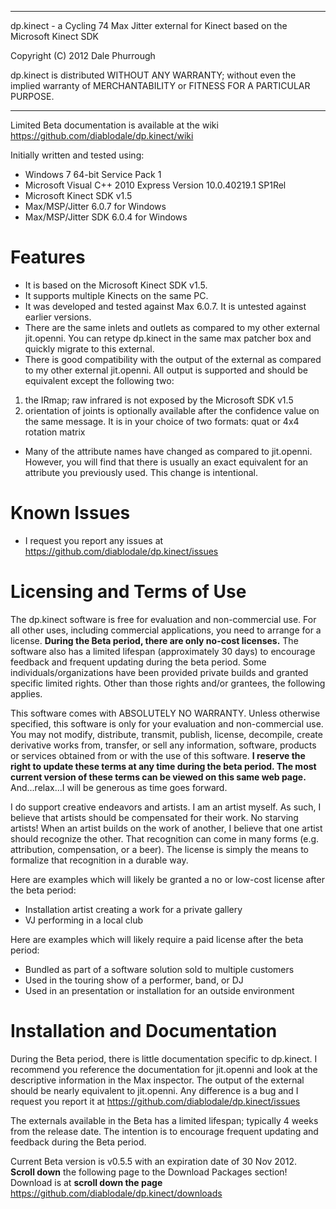****************************************************************************
  dp.kinect - a Cycling 74 Max Jitter external for Kinect based on the Microsoft Kinect SDK

  Copyright (C) 2012 Dale Phurrough

  dp.kinect is distributed WITHOUT ANY WARRANTY; without even the implied
	warranty of MERCHANTABILITY or FITNESS FOR A PARTICULAR PURPOSE.
****************************************************************************

Limited Beta documentation is available at the wiki https://github.com/diablodale/dp.kinect/wiki

Initially written and tested using:
- Windows 7 64-bit Service Pack 1
- Microsoft Visual C++ 2010 Express Version 10.0.40219.1 SP1Rel
- Microsoft Kinect SDK v1.5
- Max/MSP/Jitter 6.0.7 for Windows
- Max/MSP/Jitter SDK 6.0.4 for Windows

Features
============

* It is based on the Microsoft Kinect SDK v1.5.
* It supports multiple Kinects on the same PC.
* It was developed and tested against Max 6.0.7. It is untested against earlier versions.
* There are the same inlets and outlets as compared to my other external jit.openni. You can retype dp.kinect in the same max patcher box and quickly migrate to this external.
* There is good compatibility with the output of the external as compared to my other external jit.openni. All output is supported and should be equivalent except the following two:  
1) the IRmap; raw infrared is not exposed by the Microsoft SDK v1.5  
2) orientation of joints is optionally available after the confidence value on the same message. It is in your choice of two formats: quat or 4x4 rotation matrix
* Many of the attribute names have changed as compared to jit.openni. However, you will find that there is usually an exact equivalent for an attribute you previously used. This change is intentional.

Known Issues
============

* I request you report any issues at https://github.com/diablodale/dp.kinect/issues

Licensing and Terms of Use
==========================

The dp.kinect software is free for evaluation and non-commercial use. For all other uses,
including commercial applications, you need to arrange for a license. **During the Beta period,
there are only no-cost licenses.** The software also has a limited lifespan (approximately 30 days)
to encourage feedback and frequent updating during the beta period. Some individuals/organizations
have been provided private builds and granted specific limited rights. Other than those
rights and/or grantees, the following applies.

This software comes with ABSOLUTELY NO WARRANTY. Unless otherwise specified, this software is
only for your evaluation and non-commercial use. You may not modify, distribute, transmit,
publish, license, decompile, create derivative works from, transfer, or sell any information,
software, products or services obtained from or with the use of this software. **I reserve the
right to update these terms at any time during the beta period. The most current version of
these terms can be viewed on this same web page.** And...relax...I will be generous as time goes forward.

I do support creative endeavors and artists. I am an artist myself. As such, I believe that
artists should be compensated for their work. No starving artists! When an artist builds on
the work of another, I believe that one artist should recognize the other. That recognition
can come in many forms (e.g. attribution, compensation, or a beer). The license is simply
the means to formalize that recognition in a durable way.

Here are examples which will likely be granted a no or low-cost license after the beta period:

* Installation artist creating a work for a private gallery
* VJ performing in a local club

Here are examples which will likely require a paid license after the beta period:

* Bundled as part of a software solution sold to multiple customers
* Used in the touring show of a performer, band, or DJ
* Used in an presentation or installation for an outside environment

Installation and Documentation
==============================

During the Beta period, there is little documentation specific to dp.kinect.
I recommend you reference the documentation for jit.openni and look at the descriptive
information in the Max inspector. The output of the external should be nearly equivalent to jit.openni.
Any difference is a bug and I request you report it at https://github.com/diablodale/dp.kinect/issues

The externals available in the Beta has a limited lifespan; typically 4 weeks from the release date.
The intention is to encourage frequent updating and feedback during the Beta period.

Current Beta version is v0.5.5 with an expiration date of 30 Nov 2012.  
**Scroll down** the following page to the Download Packages section!   
Download is at **scroll down the page** https://github.com/diablodale/dp.kinect/downloads
